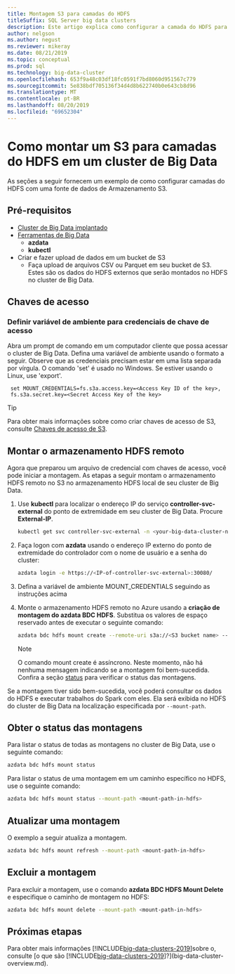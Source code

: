 ```yaml
---
title: Montagem S3 para camadas do HDFS
titleSuffix: SQL Server big data clusters
description: Este artigo explica como configurar a camada do HDFS para montar um sistema de arquivos S3 externo no HDFS em [!INCLUDE[big-data-clusters-2019](../includes/ssbigdataclusters-ver15.md)]um.
author: nelgson
ms.author: negust
ms.reviewer: mikeray
ms.date: 08/21/2019
ms.topic: conceptual
ms.prod: sql
ms.technology: big-data-cluster
ms.openlocfilehash: 653f9a48c03df18fc0591f7bd8060d951567c779
ms.sourcegitcommit: 5e838bdf705136f34d4d8b622740b0e643cb8d96
ms.translationtype: MT
ms.contentlocale: pt-BR
ms.lasthandoff: 08/20/2019
ms.locfileid: "69652304"
---
```

# <a name="how-to-mount-s3-for-hdfs-tiering-in-a-big-data-cluster"></a>Como montar um S3 para camadas do HDFS em um cluster de Big Data

As seções a seguir fornecem um exemplo de como configurar camadas do HDFS com uma fonte de dados de Armazenamento S3.

## <a name="prerequisites"></a>Pré-requisitos

- [Cluster de Big Data implantado](deployment-guidance.md)
- [Ferramentas de Big Data](deploy-big-data-tools.md)
  - **azdata**
  - **kubectl**
- Criar e fazer upload de dados em um bucket de S3 
  - Faça upload de arquivos CSV ou Parquet em seu bucket de S3. Estes são os dados do HDFS externos que serão montados no HDFS no cluster de Big Data.

## <a name="access-keys"></a>Chaves de acesso

### <a name="set-environment-variable-for-access-key-credentials"></a>Definir variável de ambiente para credenciais de chave de acesso

Abra um prompt de comando em um computador cliente que possa acessar o cluster de Big Data. Defina uma variável de ambiente usando o formato a seguir. Observe que as credenciais precisam estar em uma lista separada por vírgula. O comando 'set' é usado no Windows. Se estiver usando o Linux, use 'export'.

   ```text
    set MOUNT_CREDENTIALS=fs.s3a.access.key=<Access Key ID of the key>,
    fs.s3a.secret.key=<Secret Access Key of the key>
   ```

   > [!TIP]
   > Para obter mais informações sobre como criar chaves de acesso de S3, consulte [Chaves de acesso de S3](https://docs.aws.amazon.com/general/latest/gr/aws-sec-cred-types.html#access-keys-and-secret-access-keys).

## <a id="mount"></a> Montar o armazenamento HDFS remoto

Agora que preparou um arquivo de credencial com chaves de acesso, você pode iniciar a montagem. As etapas a seguir montam o armazenamento HDFS remoto no S3 no armazenamento HDFS local de seu cluster de Big Data.

1. Use **kubectl** para localizar o endereço IP do serviço **controller-svc-external** do ponto de extremidade em seu cluster de Big Data. Procure **External-IP**.

   ```bash
   kubectl get svc controller-svc-external -n <your-big-data-cluster-name>
   ```

1. Faça logon com **azdata** usando o endereço IP externo do ponto de extremidade do controlador com o nome de usuário e a senha do cluster:

   ```bash
   azdata login -e https://<IP-of-controller-svc-external>:30080/
   ```
   
1. Defina a variável de ambiente MOUNT_CREDENTIALS seguindo as instruções acima

1. Monte o armazenamento HDFS remoto no Azure usando a **criação de montagem do azdata BDC HDFS**. Substitua os valores de espaço reservado antes de executar o seguinte comando:

   ```bash
   azdata bdc hdfs mount create --remote-uri s3a://<S3 bucket name> --mount-path /mounts/<mount-name>
   ```

   > [!NOTE]
   > O comando mount create é assíncrono. Neste momento, não há nenhuma mensagem indicando se a montagem foi bem-sucedida. Confira a seção [status](#status) para verificar o status das montagens.

Se a montagem tiver sido bem-sucedida, você poderá consultar os dados do HDFS e executar trabalhos do Spark com eles. Ela será exibida no HDFS do cluster de Big Data na localização especificada por `--mount-path`.

## <a id="status"></a> Obter o status das montagens

Para listar o status de todas as montagens no cluster de Big Data, use o seguinte comando:

```bash
azdata bdc hdfs mount status
```

Para listar o status de uma montagem em um caminho específico no HDFS, use o seguinte comando:

```bash
azdata bdc hdfs mount status --mount-path <mount-path-in-hdfs>
```

## <a name="refresh-a-mount"></a>Atualizar uma montagem

O exemplo a seguir atualiza a montagem.

```bash
azdata bdc hdfs mount refresh --mount-path <mount-path-in-hdfs>
```

## <a id="delete"></a> Excluir a montagem

Para excluir a montagem, use o comando **azdata BDC HDFS Mount Delete** e especifique o caminho de montagem no HDFS:

```bash
azdata bdc hdfs mount delete --mount-path <mount-path-in-hdfs>
```

## <a name="next-steps"></a>Próximas etapas

Para obter mais informações [!INCLUDE[big-data-clusters-2019](../includes/ssbigdataclusters-ver15.md)]sobre o, consulte [o que são [!INCLUDE[big-data-clusters-2019](../includes/ssbigdataclusters-ver15.md)]?](big-data-cluster-overview.md).
